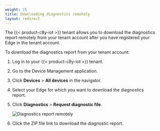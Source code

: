 ```yaml
---
weight: 15
title: Downloading diagnostics remotely
layout: redirect
---
```


The {{< product-c8y-iot >}} tenant allows you to download the diagnostics report remotely from your tenant account after you have registered your Edge in the tenant account.

To download the diagnostics report from your tenant account:

1. Log in to your {{< product-c8y-iot >}} tenant.

2. Go to the Device Management application.

3. Click **Devices** > **All devices** in the navigator.

4. Select your Edge for which you want to download the diagnostics report.

5. Click **Diagnostics** > **Request diagnostic file**.

   ![Diagnostics report remotely](/images/edge-k8s/edge-k8s-remote-diagnostics.png)

6. Click the ZIP file link to download the diagnostic report.